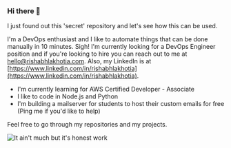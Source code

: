 ### Hi there 👋

I just found out this 'secret' repository and let's see how this can be used.

I'm a DevOps enthusiast and I like to automate things that can be done manually in 10 minutes. Sigh! I'm currently looking for a DevOps Engineer position and if you're looking to hire you can reach out to me at [hello@rishabhlakhotia.com](mailto:hello@rishabhlakhotia.com). Also, my LinkedIn is at [https://www.linkedin.com/in/rishabhlakhotia](https://www.linkedin.com/in/rishabhlakhotia).

- I'm currently learning for AWS Certified Developer - Associate
- I like to code in Node.js and Python
- I'm building a mailserver for students to host their custom emails for free (Ping me if you'd like to help)

Feel free to go through my repositories and my projects.

![It ain't much but it's honest work](https://i.kym-cdn.com/entries/icons/original/000/028/021/work.jpg)

<!--
**rishabhlakhotia/rishabhlakhotia** is a ✨ _special_ ✨ repository because its `README.md` (this file) appears on your GitHub profile.

Here are some ideas to get you started:

- 🔭 I’m currently working on ...
- 🌱 I’m currently learning ...
- 👯 I’m looking to collaborate on ...
- 🤔 I’m looking for help with ...
- 💬 Ask me about ...
- 📫 How to reach me: ...
- 😄 Pronouns: ...
- ⚡ Fun fact: ...
-->
